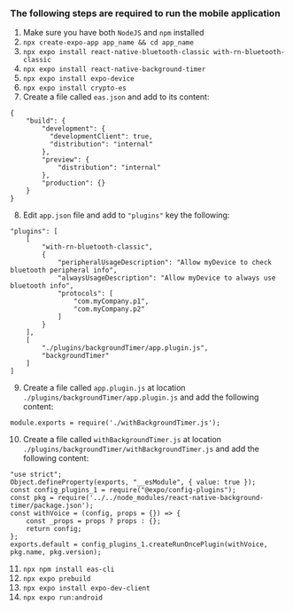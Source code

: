 ### The following steps are required to run the mobile application

1. Make sure you have both `NodeJS` and `npm` installed
2. `npx create-expo-app app_name && cd app_name`
3. `npx expo install react-native-bluetooth-classic with-rn-bluetooth-classic`
4. `npx expo install react-native-background-timer`
5. `npx expo install expo-device`
6. `npx expo install crypto-es`
7. Create a file called `eas.json` and add to its content:
```
{
	"build": {
		"development": {
	      "developmentClient": true,
	      "distribution": "internal"
		},
		"preview": {
			"distribution": "internal"
		},
		"production": {}
	}
}
```
8. Edit `app.json` file and add to `"plugins"` key the following:
```
"plugins": [
	[
		"with-rn-bluetooth-classic",
        {
			"peripheralUsageDescription": "Allow myDevice to check bluetooth peripheral info",
			"alwaysUsageDescription": "Allow myDevice to always use bluetooth info",
			"protocols": [
				"com.myCompany.p1",
				"com.myCompany.p2"
			]
        }
    ],
	[
    	"./plugins/backgroundTimer/app.plugin.js",
    	"backgroundTimer"
 	]
]
```
9.  Create a file called `app.plugin.js` at location `./plugins/backgroundTimer/app.plugin.js` and add the following content:
```
module.exports = require('./withBackgroundTimer.js');
```
10.  Create a file called `withBackgroundTimer.js` at location `./plugins/backgroundTimer/withBackgroundTimer.js` and add the following content:
```
"use strict";
Object.defineProperty(exports, "__esModule", { value: true });
const config_plugins_1 = require("@expo/config-plugins");
const pkg = require('../../node_modules/react-native-background-timer/package.json');
const withVoice = (config, props = {}) => {
    const _props = props ? props : {};
    return config;
};
exports.default = config_plugins_1.createRunOncePlugin(withVoice, pkg.name, pkg.version);
```
11. `npx npm install eas-cli`
12. `npx expo prebuild`
13. `npx expo install expo-dev-client`
14. `npx expo run:android`